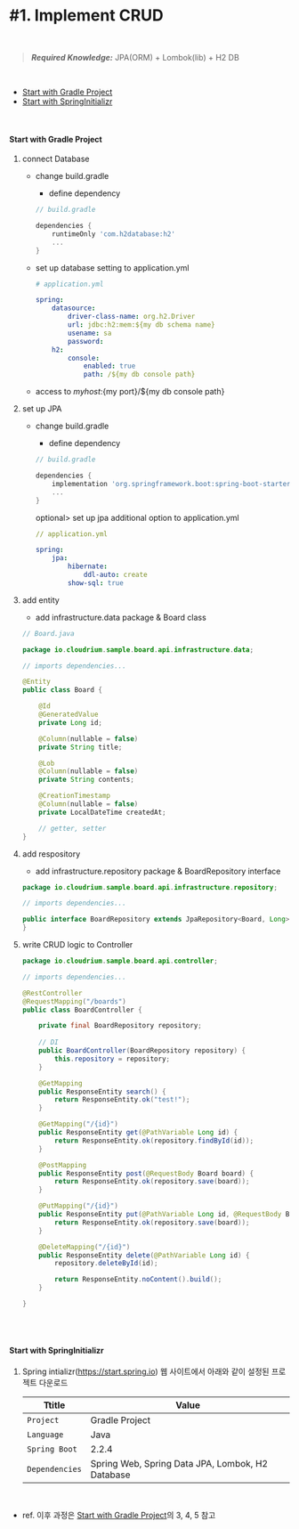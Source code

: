 # #1. Implement CRUD

<br/>

> **_Required Knowledge:_**  JPA(ORM) + Lombok(lib) + H2 DB

<br/>

* [Start with Gradle Project](#start-with-gradle-project)
* [Start with SpringInitializr](#start-with-springInitializr)
  
<br/>

#### Start with Gradle Project

1) connect Database        
    - change build.gradle        
        - define dependency  
        
        ```gradle
        // build.gradle
        
        dependencies {
            runtimeOnly 'com.h2database:h2'
            ...
        }
        ```    
        
    -  set up database setting to application.yml
        ```yaml
       # application.yml
       
        spring:
            datasource:
                driver-class-name: org.h2.Driver
                url: jdbc:h2:mem:${my db schema name} 
                usename: sa
                password:
            h2:
                console:
                    enabled: true
                    path: /${my db console path}
        ```

    - access to ${my host}:${my port}/${my db console path}
    
2) set up JPA
    - change build.gradle
        - define dependency  
        ```gradle
        // build.gradle
        
        dependencies {
            implementation 'org.springframework.boot:spring-boot-starter-data-jpa'
            ...
        }
        ```

        optional> set up jpa additional option to application.yml
        ```yaml
        // application.yml      
  
        spring:
            jpa:
                hibernate:
                    ddl-auto: create
                show-sql: true
        ```
        
3) add entity
    - add infrastructure.data package & Board class
    ```java
   // Board.java
   
    package io.cloudrium.sample.board.api.infrastructure.data;
    
   // imports dependencies...
    
    @Entity
    public class Board {
    
        @Id
        @GeneratedValue
        private Long id;
    
        @Column(nullable = false)
        private String title;
    
        @Lob
        @Column(nullable = false)
        private String contents;
    
        @CreationTimestamp
        @Column(nullable = false)
        private LocalDateTime createdAt;
    
        // getter, setter
    }   
    ```
   
4) add respository
    - add infrastructure.repository package & BoardRepository interface
    ```java
    package io.cloudrium.sample.board.api.infrastructure.repository;
    
    // imports dependencies...
    
    public interface BoardRepository extends JpaRepository<Board, Long> {
    }
    ```
   
5) write CRUD logic to Controller
    ```java
    package io.cloudrium.sample.board.api.controller;
    
    // imports dependencies...
    
    @RestController
    @RequestMapping("/boards")
    public class BoardController {
    
        private final BoardRepository repository;
        
        // DI
        public BoardController(BoardRepository repository) {
            this.repository = repository;
        }
    
        @GetMapping
        public ResponseEntity search() {
            return ResponseEntity.ok("test!");
        }
    
        @GetMapping("/{id}")
        public ResponseEntity get(@PathVariable Long id) {
            return ResponseEntity.ok(repository.findById(id));
        }
    
        @PostMapping
        public ResponseEntity post(@RequestBody Board board) {
            return ResponseEntity.ok(repository.save(board));
        }
    
        @PutMapping("/{id}")
        public ResponseEntity put(@PathVariable Long id, @RequestBody Board board) {
            return ResponseEntity.ok(repository.save(board));
        }
    
        @DeleteMapping("/{id}")
        public ResponseEntity delete(@PathVariable Long id) {
            repository.deleteById(id);
    
            return ResponseEntity.noContent().build();
        }
    
    }
    ```

<br/>
<br/>

#### Start with SpringInitializr
1) Spring intializr(https://start.spring.io) 웹 사이트에서 아래와 같이 설정된 프로젝트 다운로드
    
    | Ttitle  | Value |
    |------|---|
    | `Project`  | Gradle Project |
    | `Language` | Java | 
    | `Spring Boot` | 2.2.4 | 
    | `Dependencies` | Spring Web, Spring Data JPA, Lombok, H2 Database | 

<br/>

* ref. 이후 과정은 [Start with Gradle Project](#start-with-gradle-project)의 3, 4, 5 참고
